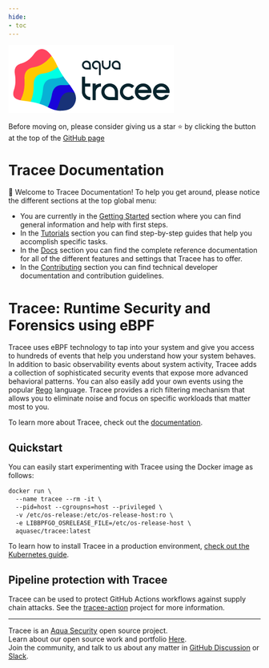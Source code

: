 ```yaml
---
hide:
- toc
---
```

![Tracee Logo >](images/tracee.png)

Before moving on, please consider giving us a star ⭐️
by clicking the button at the top of the [GitHub page](https://github.com/aquasecurity/tracee/)

# Tracee Documentation

👋 Welcome to Tracee Documentation! To help you get around, please notice the different sections at the top global menu:

- You are currently in the [Getting Started](./) section where you can find general information and help with first steps.
- In the [Tutorials](./tutorials/overview) section you can find step-by-step guides that help you accomplish specific tasks.
- In the [Docs](./docs) section you can find the complete reference documentation for all of the different features and settings that Tracee has to offer.
- In the [Contributing](./contributing) section you can find technical developer documentation and contribution guidelines.

# Tracee: Runtime Security and Forensics using eBPF

Tracee uses eBPF technology to tap into your system and give you access to hundreds of events that help you understand how your system behaves.
In addition to basic observability events about system activity, Tracee adds a collection of sophisticated security events that expose more advanced behavioral patterns. You can also easily add your own events using the popular [Rego](https://www.openpolicyagent.org/docs/latest/policy-language/) language.
Tracee provides a rich filtering mechanism that allows you to eliminate noise and focus on specific workloads that matter most to you.

To learn more about Tracee, check out the [documentation](https://aquasecurity.github.io/tracee/).

## Quickstart

You can easily start experimenting with Tracee using the Docker image as follows:

```console
docker run \
  --name tracee --rm -it \
  --pid=host --cgroupns=host --privileged \
  -v /etc/os-release:/etc/os-release-host:ro \
  -e LIBBPFGO_OSRELEASE_FILE=/etc/os-release-host \
  aquasec/tracee:latest
```

To learn how to install Tracee in a production environment, [check out the Kubernetes guide](./getting-started/kubernetes-quickstart).


## Pipeline protection with Tracee

Tracee can be used to protect GitHub Actions workflows against supply chain attacks. See the [tracee-action](https://github.com/aquasecurity/tracee-action) project for more information.

---

Tracee is an [Aqua Security](https://aquasec.com) open source project.  
Learn about our open source work and portfolio [Here](https://www.aquasec.com/products/open-source-projects/).  
Join the community, and talk to us about any matter in [GitHub Discussion](https://github.com/aquasecurity/tracee/discussions) or [Slack](https://slack.aquasec.com).  
